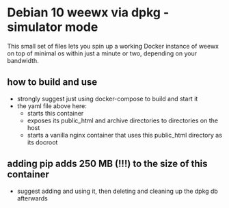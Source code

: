 # Debian 10 weewx via dpkg - simulator mode

This small set of files lets you spin up a working Docker instance of weewx on top of minimal os within just a minute or two, depending on your bandwidth.

## how to build and use

* strongly suggest just using docker-compose to build and start it
* the yaml file above here:
    * starts this container
    * exposes its public_html and archive directories to directories on the host
    * starts a vanilla nginx container that uses this public_html directory as its docroot

## adding pip adds 250 MB (!!!) to the size of this container

* suggest adding and using it, then deleting and cleaning up the dpkg db afterwards
